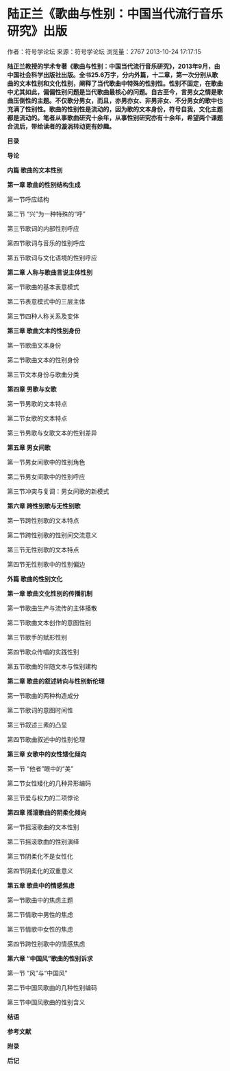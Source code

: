 # 陆正兰《歌曲与性别：中国当代流行音乐研究》出版

作者：符号学论坛
来源：符号学论坛
浏览量：2767
2013-10-24 17:17:15

**陆正兰教授的学术专著《歌曲与性别：中国当代流行音乐研究》，2013年9月，由中国社会科学出版社出版。全书25.6万字，分内外篇，十二章，第一次分别从歌曲的文本性别和文化性别，阐释了当代歌曲中特殊的性别性。性别不固定，在歌曲中尤其如此，偏偏性别问题是当代歌曲最核心的问题。自古至今，言男女之情是歌曲压倒性的主题。不仅歌分男女，而且，亦男亦女、非男非女、不分男女的歌中也充满了性别性。歌曲的性别性是流动的，因为歌的文本身份，符号自我，文化主题都是流动的。笔者从事歌曲研究十余年，从事性别研究亦有十余年，希望两个课题合流后，带给读者的漩涡转动更有妙趣。**

**目录**

**导论**

**内篇 歌曲的文本性别**

**第一章 歌曲的性别结构生成**

第一节呼应结构

第二节 “兴”为一种特殊的“呼”

第三节歌词的内部性别呼应

第四节歌词与音乐的性别呼应

第五节歌词与文化语境的性别呼应

**第二章 人称与歌曲言说主体性别**

第一节歌曲的基本表意模式

第二节表意模式中的三层主体

第三节四种人称关系及变体

**第三章 歌曲文本的性别身份**

第一节歌曲文本身份

第二节歌曲文本的性别身份

第三节文本身份与歌曲分类

**第四章 男歌与女歌**

第一节男歌的文本特点

第二节女歌的文本特点

第三节男歌与女歌文本的性别差异

**第五章 男女间歌**

第一节男女间歌中的性别角色

第二节男女间歌中的性别呼应

第三节冲突与复调：男女间歌的新模式

**第六章 跨性别歌与无性别歌**

第一节跨性别歌的文本特点

第二节跨性别歌的性别间交流意义

第三节无性别歌的文本特点

第四节无性别歌中的性别偏边

**外篇 歌曲的性别文化**

**第一章 歌曲文化性别的传播机制**

第一节歌曲生产与流传的主体播散

第二节歌曲文本创作的意图性别

第三节歌手的赋形性别

第四节歌众传唱的实践性别

第五节歌曲的伴随文本与性别建构

**第二章 歌曲的叙述转向与性别新伦理**

第一节歌曲的两种构造成分

第二节歌词的意图时间性

第三节叙述三素的凸显

第四节歌曲叙述中的性别伦理

**第三章 女歌中的女性矮化倾向**

第一节 “他者”眼中的“美”

第二节女性矮化的几种异形编码

第三节爱与权力的二项悖论

**第四章 摇滚歌曲的阴柔化倾向**

第一节摇滚歌曲的文本性别

第二节摇滚歌曲的性别演绎

第三节阴柔化不是女性化

第四节阴柔化的双重意义

**第五章 歌曲中的情感焦虑**

第一节歌曲中的焦虑主题

第二节情歌中男性的焦虑

第三节情歌中女性的焦虑

第四节跨性别歌中的情感焦虑

**第六章 “中国风”歌曲的性别诉求**

第一节 “风”与“中国风”

第二节中国风歌曲的几种性别编码

第三节中国风歌曲的性别含义

**结语**

**参考文献**

**附录**

**后记**
